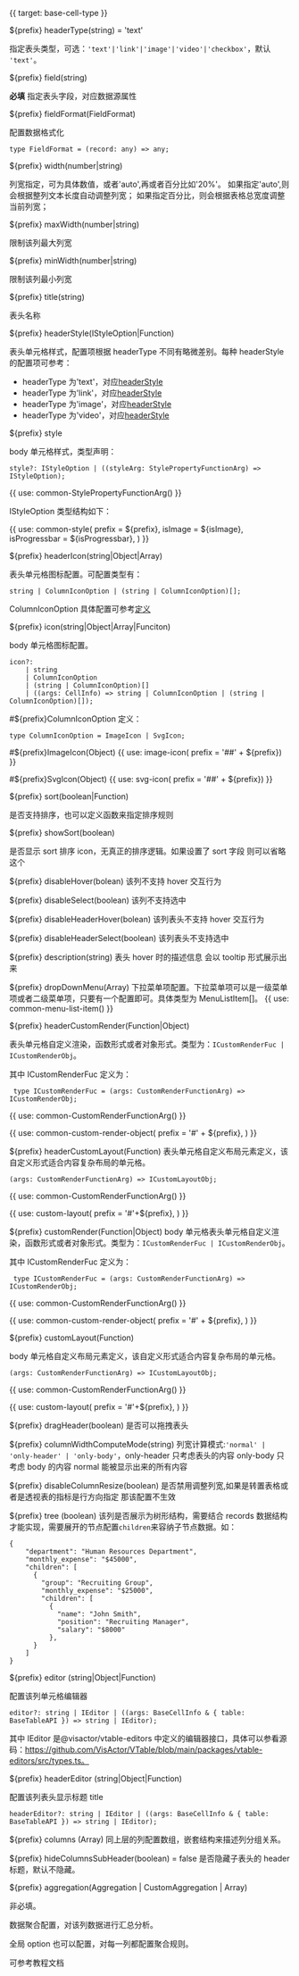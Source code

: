 {{ target: base-cell-type }}

${prefix} headerType(string) = 'text'

指定表头类型，可选：`'text'|'link'|'image'|'video'|'checkbox'`，默认 `'text'`。

${prefix} field(string)

**必填** 指定表头字段，对应数据源属性

${prefix} fieldFormat(FieldFormat)

配置数据格式化

```
type FieldFormat = (record: any) => any;
```

${prefix} width(number|string)

列宽指定，可为具体数值，或者'auto',再或者百分比如'20%'。
如果指定'auto',则会根据整列文本长度自动调整列宽；
如果指定百分比，则会根据表格总宽度调整当前列宽；

${prefix} maxWidth(number|string)

限制该列最大列宽

${prefix} minWidth(number|string)

限制该列最小列宽

${prefix} title(string)

表头名称

${prefix} headerStyle(IStyleOption|Function)

表头单元格样式，配置项根据 headerType 不同有略微差别。每种 headerStyle 的配置项可参考：

- headerType 为'text'，对应[headerStyle](../option/PivotTable-columns-text#headerStyle.bgColor)
- headerType 为'link'，对应[headerStyle](../option/PivotTable-columns-link#headerStyle.bgColor)
- headerType 为'image'，对应[headerStyle](../option/PivotTable-columns-image#headerStyle.bgColor)
- headerType 为'video'，对应[headerStyle](../option/PivotTable-columns-image#headerStyle.bgColor)

${prefix} style

body 单元格样式，类型声明：

```
style?: IStyleOption | ((styleArg: StylePropertyFunctionArg) => IStyleOption);
```

{{ use: common-StylePropertyFunctionArg() }}

IStyleOption 类型结构如下：

{{ use: common-style(
  prefix = ${prefix},
  isImage = ${isImage},
  isProgressbar = ${isProgressbar},
) }}

${prefix} headerIcon(string|Object|Array)

表头单元格图标配置。可配置类型有：

```
string | ColumnIconOption | (string | ColumnIconOption)[];
```

ColumnIconOption 具体配置可参考[定义](/zh/option.html#ListTable-columns-text.icon.ColumnIconOption定义：)

${prefix} icon(string|Object|Array|Funciton)

body 单元格图标配置。

```
icon?:
    | string
    | ColumnIconOption
    | (string | ColumnIconOption)[]
    | ((args: CellInfo) => string | ColumnIconOption | (string | ColumnIconOption)[]);
```

#${prefix}ColumnIconOption 定义：

```
type ColumnIconOption = ImageIcon | SvgIcon;
```

#${prefix}ImageIcon(Object)
{{ use: image-icon(  prefix = '##' + ${prefix}) }}

#${prefix}SvgIcon(Object)
{{ use: svg-icon(  prefix = '##' + ${prefix}) }}

${prefix} sort(boolean|Function)

是否支持排序，也可以定义函数来指定排序规则

${prefix} showSort(boolean)

是否显示 sort 排序 icon，无真正的排序逻辑。如果设置了 sort 字段 则可以省略这个

${prefix} disableHover(bolean)
该列不支持 hover 交互行为

${prefix} disableSelect(boolean)
该列不支持选中

${prefix} disableHeaderHover(bolean)
该列表头不支持 hover 交互行为

${prefix} disableHeaderSelect(boolean)
该列表头不支持选中

${prefix} description(string)
表头 hover 时的描述信息 会以 tooltip 形式展示出来

${prefix} dropDownMenu(Array)
下拉菜单项配置。下拉菜单项可以是一级菜单项或者二级菜单项，只要有一个配置即可。具体类型为 MenuListItem[]。
{{ use: common-menu-list-item() }}

${prefix} headerCustomRender(Function|Object)

表头单元格自定义渲染，函数形式或者对象形式。类型为：`ICustomRenderFuc | ICustomRenderObj`。

其中 ICustomRenderFuc 定义为：

```
 type ICustomRenderFuc = (args: CustomRenderFunctionArg) => ICustomRenderObj;
```

{{ use: common-CustomRenderFunctionArg() }}

{{ use: common-custom-render-object(
  prefix = '#' + ${prefix},
) }}

${prefix} headerCustomLayout(Function)
表头单元格自定义布局元素定义，该自定义形式适合内容复杂布局的单元格。

```
(args: CustomRenderFunctionArg) => ICustomLayoutObj;
```

{{ use: common-CustomRenderFunctionArg() }}

{{ use: custom-layout(
    prefix =  '#'+${prefix},
) }}

${prefix} customRender(Function|Object)
body 单元格表头单元格自定义渲染，函数形式或者对象形式。类型为：`ICustomRenderFuc | ICustomRenderObj`。

其中 ICustomRenderFuc 定义为：

```
 type ICustomRenderFuc = (args: CustomRenderFunctionArg) => ICustomRenderObj;
```

{{ use: common-CustomRenderFunctionArg() }}

{{ use: common-custom-render-object(
  prefix = '#' + ${prefix},
) }}

${prefix} customLayout(Function)

body 单元格自定义布局元素定义，该自定义形式适合内容复杂布局的单元格。

```
(args: CustomRenderFunctionArg) => ICustomLayoutObj;
```

{{ use: common-CustomRenderFunctionArg() }}

{{ use: custom-layout(
    prefix =  '#'+${prefix},
) }}

${prefix} dragHeader(boolean)
是否可以拖拽表头

${prefix} columnWidthComputeMode(string)
列宽计算模式:`'normal' | 'only-header' | 'only-body'`，only-header 只考虑表头的内容 only-body 只考虑 body 的内容 normal 能被显示出来的所有内容

${prefix} disableColumnResize(boolean)
是否禁用调整列宽,如果是转置表格或者是透视表的指标是行方向指定 那该配置不生效

${prefix} tree (boolean)
该列是否展示为树形结构，需要结合 records 数据结构才能实现，需要展开的节点配置`children`来容纳子节点数据。如：

```
{
    "department": "Human Resources Department",
    "monthly_expense": "$45000",
    "children": [
      {
        "group": "Recruiting Group",
        "monthly_expense": "$25000",
        "children": [
          {
            "name": "John Smith",
            "position": "Recruiting Manager",
            "salary": "$8000"
          },
      }
    ]
}
```

${prefix} editor (string|Object|Function)

配置该列单元格编辑器

```
editor?: string | IEditor | ((args: BaseCellInfo & { table: BaseTableAPI }) => string | IEditor);
```

其中 IEditor 是@visactor/vtable-editors 中定义的编辑器接口，具体可以参看源码：https://github.com/VisActor/VTable/blob/main/packages/vtable-editors/src/types.ts。

${prefix} headerEditor (string|Object|Function)

配置该列表头显示标题 title

```
headerEditor?: string | IEditor | ((args: BaseCellInfo & { table: BaseTableAPI }) => string | IEditor);
```

${prefix} columns (Array)
同上层的列配置数组，嵌套结构来描述列分组关系。

${prefix} hideColumnsSubHeader(boolean) = false
是否隐藏子表头的 header 标题，默认不隐藏。

${prefix} aggregation(Aggregation | CustomAggregation | Array)

非必填。

数据聚合配置，对该列数据进行汇总分析。

全局 option 也可以配置，对每一列都配置聚合规则。

可参考教程文档
